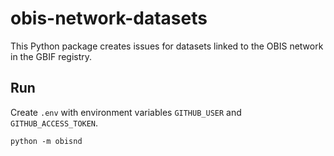 # obis-network-datasets

This Python package creates issues for datasets linked to the OBIS network in the GBIF registry.

## Run

Create `.env` with environment variables `GITHUB_USER` and `GITHUB_ACCESS_TOKEN`.

```
python -m obisnd
```